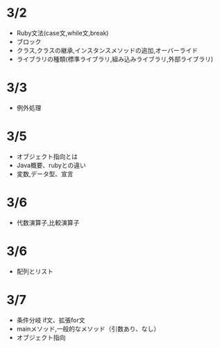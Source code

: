 # 3/2
- Ruby文法(case文,while文,break)
- ブロック
- クラス,クラスの継承,インスタンスメソッドの追加,オーバーライド
- ライブラリの種類(標準ライブラリ,組み込みライブラリ,外部ライブラリ)

# 3/3
- 例外処理

# 3/5
- オブジェクト指向とは
- Java概要、rubyとの違い
- 変数,データ型、宣言


# 3/6
- 代数演算子,比較演算子

# 3/6
- 配列とリスト

# 3/7
- 条件分岐 if文、拡張for文
- mainメソッド,一般的なメソッド（引数あり、なし）
- オブジェクト指向

